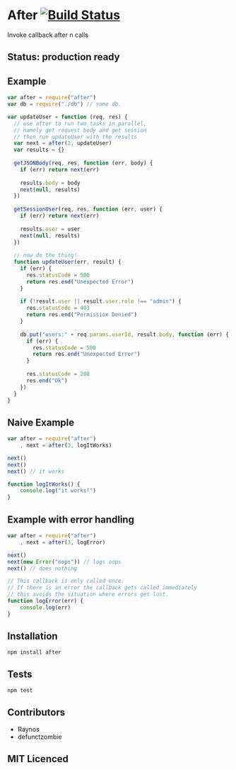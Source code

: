 # After [![Build Status][1]][2]Invoke callback after n calls## Status: production ready## Example```jsvar after = require("after")var db = require("./db") // some db.var updateUser = function (req, res) {  // use after to run two tasks in parallel,  // namely get request body and get session  // then run updateUser with the results  var next = after(2, updateUser)  var results = {}    getJSONBody(req, res, function (err, body) {    if (err) return next(err)        results.body = body    next(null, results)  })    getSessionUser(req, res, function (err, user) {    if (err) return next(err)        results.user = user    next(null, results)  })    // now do the thing!  function updateUser(err, result) {    if (err) {      res.statusCode = 500      return res.end("Unexpected Error")    }        if (!result.user || result.user.role !== "admin") {      res.statusCode = 403      return res.end("Permission Denied")    }        db.put("users:" + req.params.userId, result.body, function (err) {      if (err) {        res.statusCode = 500        return res.end("Unexpected Error")      }            res.statusCode = 200      res.end("Ok")      })     }}```## Naive Example```jsvar after = require("after")    , next = after(3, logItWorks)next()next()next() // it worksfunction logItWorks() {    console.log("it works!")}```## Example with error handling```jsvar after = require("after")    , next = after(3, logError)next()next(new Error("oops")) // logs oopsnext() // does nothing// This callback is only called once.// If there is an error the callback gets called immediately// this avoids the situation where errors get lost.function logError(err) {    console.log(err)}```## Installation`npm install after`## Tests`npm test`## Contributors - Raynos - defunctzombie## MIT Licenced  [1]: https://secure.travis-ci.org/Raynos/after.png  [2]: http://travis-ci.org/Raynos/after  [3]: http://raynos.org/blog/2/Flow-control-in-node.js  [4]: http://stackoverflow.com/questions/6852059/determining-the-end-of-asynchronous-operations-javascript/6852307#6852307  [5]: http://stackoverflow.com/questions/6869872/in-javascript-what-are-best-practices-for-executing-multiple-asynchronous-functi/6870031#6870031  [6]: http://stackoverflow.com/questions/6864397/javascript-performance-long-running-tasks/6889419#6889419  [7]: http://stackoverflow.com/questions/6597493/synchronous-database-queries-with-node-js/6620091#6620091  [8]: http://github.com/Raynos/iterators  [9]: http://github.com/Raynos/composite